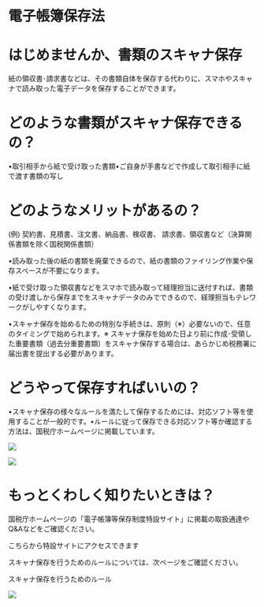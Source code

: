 # 電子帳簿保存法

# はじめませんか、書類のスキャナ保存

紙の領収書･請求書などは、その書類自体を保存する代わりに、スマホやスキャナで読み取った電子データを保存することができます。

# どのような書類がスキャナ保存できるの？

•取引相手から紙で受け取った書類•ご自身が手書などで作成して取引相手に紙で渡す書類の写し

# どのようなメリットがあるの？

(例) 契約書、見積書、注文書、納品書、検収書、 請求書、領収書など（決算関係書類を除く国税関係書類）

•読み取った後の紙の書類を廃棄できるので、紙の書類のファイリング作業や保存スペースが不要になります。

•紙で受け取った領収書などをスマホで読み取って経理担当に送付すれば、書類の受け渡しから保存までをスキャナデータのみでできるので、経理担当もテレワークがしやすくなります。

•スキャナ保存を始めるための特別な手続きは、原則（※）必要ないので、任意のタイミングで始められます。※ スキャナ保存を始めた日より前に作成･受領した重要書類（過去分重要書類）をスキャナ保存する場合は、あらかじめ税務署に届出書を提出する必要があります。

# どうやって保存すればいいの？

•スキャナ保存の様々なルールを満たして保存するためには、対応ソフト等を使用することが一般的です。•ルールに従って保存できる対応ソフト等か確認する方法は、国税庁ホームページに掲載しています。

![](https://www.nta.go.jp/tmp/433befa9-c2a6-4c9a-8367-09a871754340/images/ad0cf382fef1cd66e253be97ab47c6ac6de4ca375b0876fe69cefb78ee69751b.jpg)

![](https://www.nta.go.jp/tmp/433befa9-c2a6-4c9a-8367-09a871754340/images/8ce41f495da026b0cdf4a9efcbbd37fb6467f0d98bd28a357b28681c56d40438.jpg)

# もっとくわしく知りたいときは？

国税庁ホームページの「電子帳簿等保存制度特設サイト」に掲載の取扱通達やQ&Aなどをご確認ください。

こちらから特設サイトにアクセスできます

スキャナ保存を行うためのルールについては、次ページをご確認ください。

スキャナ保存を行うためのルール

![](https://www.nta.go.jp/tmp/433befa9-c2a6-4c9a-8367-09a871754340/images/d87ebc5586b1ab1d3359f6dd677476fd5b8d56bf791c4671946198a7282b5189.jpg)